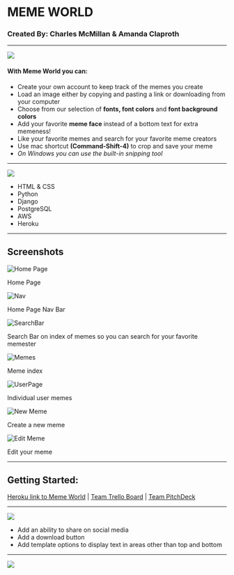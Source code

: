 # MEME WORLD 
### Created By: Charles McMillan & Amanda Claproth 

---


![](https://i.imgur.com/4GDVUfA.png?1)


#### With Meme World you can:

- Create your own account to keep track of the memes you create
- Load an image either by copying and pasting a link or downloading from your computer
- Choose from our selection of **fonts, font colors** and **font background colors**
- Add your favorite **meme face** instead of a bottom text for extra memeness!
- Like your favorite memes and search for your favorite meme creators
- Use mac shortcut **(Command-Shift-4)** to crop and save your meme
- *On Windows you can use the built-in snipping tool*


---


![](https://i.imgur.com/ANd5lE8.png?1)

- HTML & CSS
- Python
- Django
- PostgreSQL
- AWS
- Heroku


---


## Screenshots


![Home Page](https://i.imgur.com/9WDlGl1.png?1)


Home Page

![Nav](https://i.imgur.com/XJ6j8wv.png?1)


Home Page Nav Bar 

![SearchBar](https://i.imgur.com/3c6U8cV.png?1)


Search Bar on index of memes so you can search for your favorite memester

![Memes](https://i.imgur.com/jrZ4QVK.png?1)


Meme index

![UserPage](https://i.imgur.com/afTuXLd.png?1)


Individual user memes 

![New Meme](https://i.imgur.com/oknt54d.png?1)


Create a new meme

![Edit Meme](https://i.imgur.com/pJCEJOg.png?1)


Edit your meme


---


## Getting Started:

[Heroku link to Meme World](https://memeworld-project3.herokuapp.com/) | [Team Trello Board](https://trello.com/b/V8SiL3yL/memeworld) | [Team PitchDeck](https://docs.google.com/presentation/d/1Kpse2vNILayfG3pbA6IXuOw0GMNGYtLxY0ukM4q1BLY/edit)


---


![](https://i.imgur.com/FIQW2Xs.png?1)

- Add an ability to share on social media 
- Add a download button
- Add template options to display text in areas other than top and bottom


---


![](https://i.imgur.com/yd97ttH.png?1)
